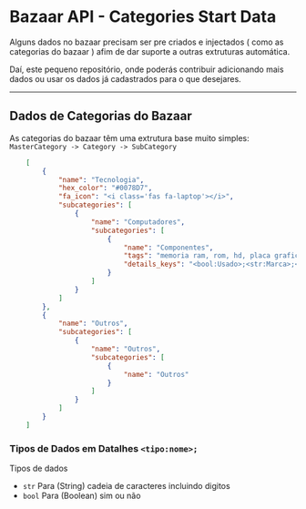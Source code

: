 # Bazaar API - Categories Start Data

Alguns dados no bazaar precisam ser pre criados e injectados ( como as categorias do bazaar ) afim de dar suporte a outras extruturas automática.

Daí, este pequeno repositório, onde poderás contribuir adicionando mais dados ou usar os dados já cadastrados para o que desejares.

---------------------------------------------

## Dados de Categorias do Bazaar

As categorias do bazaar têm uma extrutura base muito simples: `MasterCategory -> Category -> SubCategory`

```json
    [
        {
            "name": "Tecnologia",
            "hex_color": "#0078D7",
            "fa_icon": "<i class='fas fa-laptop'></i>",
            "subcategories": [
                {
                    "name": "Computadores",
                    "subcategories": [
                        {
                            "name": "Componentes",
                            "tags": "memoria ram, rom, hd, placa grafica, disco duro",
                            "details_keys": "<bool:Usado>;<str:Marca>;<:>"
                        }
                    ]
                }
            ]
        },
        {
            "name": "Outros",
            "subcategories": [
                {
                    "name": "Outros",
                    "subcategories": [
                        {
                            "name": "Outros"
                        }
                    ]
                }
            ]
        }
    ]
```

### Tipos de Dados em Datalhes `<tipo:nome>;`

Tipos de dados

- `str` Para (String) cadeia de caracteres incluindo digitos
- `bool` Para (Boolean) sim ou não

